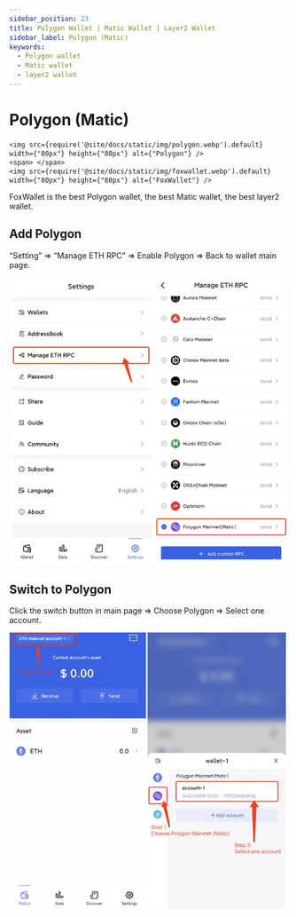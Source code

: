 ```yaml
---
sidebar_position: 23
title: Polygon Wallet | Matic Wallet | Layer2 Wallet
sidebar_label: Polygon (Matic)
keywords:
  - Polygon wallet
  - Matic wallet
  - layer2 wallet
---
```


# Polygon (Matic)
```mdx-code-block
<img src={require('@site/docs/static/img/polygon.webp').default} width={"80px"} height={"80px"} alt={"Polygon"} />
<span> </span>
<img src={require('@site/docs/static/img/foxwallet.webp').default} width={"80px"} height={"80px"} alt={"FoxWallet"} />
```
FoxWallet is the best Polygon wallet, the best Matic wallet, the best layer2 wallet.

## Add Polygon

“Setting” => “Manage ETH RPC” => Enable Polygon => Back to wallet main page.

![](../img/add-polygon.webp)

## Switch to Polygon

Click the switch button in main page => Choose Polygon => Select one account.

![](../img/switch-polygon.webp)